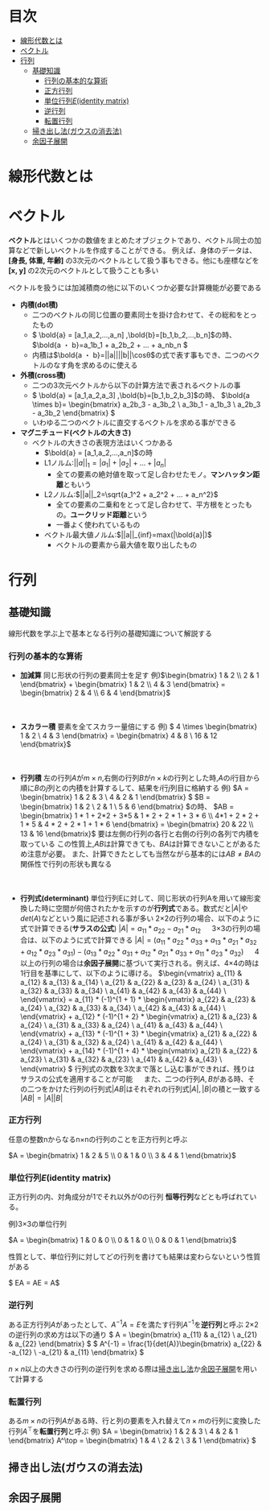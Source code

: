 
<!-- omit in toc -->
# 目次
- [線形代数とは](#線形代数とは)
- [ベクトル](#ベクトル)
- [行列](#行列)
  - [基礎知識](#基礎知識)
    - [行列の基本的な算術](#行列の基本的な算術)
    - [正方行列](#正方行列)
    - [単位行列$E$(identity matrix)](#単位行列eidentity-matrix)
    - [逆行列](#逆行列)
    - [転置行列](#転置行列)
  - [掃き出し法(ガウスの消去法)](#掃き出し法ガウスの消去法)
  - [余因子展開](#余因子展開)


# 線形代数とは

# ベクトル
**ベクトル**とはいくつかの数値をまとめたオブジェクトであり、ベクトル同士の加算などで新しいベクトルを作成することができる。
例えば、身体のデータは、**[身長, 体重, 年齢]** の3次元のベクトルとして扱う事もできる。他にも座標などを **[x, y]** の2次元のベクトルとして扱うことも多い

ベクトルを扱うには加減積商の他に以下のいくつか必要な計算機能が必要である
- **内積(dot積)**
  - 二つのベクトルの同じ位置の要素同士を掛け合わせて、その総和をとったもの
  - $ \bold{a} = [a_1,a_2,...,a_n] ,\bold{b}=[b_1,b_2,...,b_n]$の時、
  $\bold{a ・ b}=a_1b_1 + a_2b_2 + ... + a_nb_n $
  - 内積は$\bold{a ・ b}=||a||||b||\cosθ$の式で表す事もでき、二つのベクトルのなす角を求めるのに使える
- **外積(cross積)**
  - 二つの3次元ベクトルから以下の計算方法で表されるベクトルの事
  - $ \bold{a} = [a_1,a_2,a_3] ,\bold{b}=[b_1,b_2,b_3]$の時、
  $\bold{a \times b}= \begin{bmatrix}
   a_2b_3 - a_3b_2 \\ a_3b_1 - a_1b_3 \\ a_2b_3 - a_3b_2
  \end{bmatrix} $
  - いわゆる二つのベクトルに直交するベクトルを求める事ができる
- **マグニチュード(ベクトルの大きさ)**
  - ベクトルの大きさの表現方法はいくつかある
    - $\bold{a} = [a_1,a_2,...,a_n]$の時
    - L1ノルム:$||a||_1=|a_1| + |a_2| + ... + |a_n|$
      - 全ての要素の絶対値を取って足し合わせたモノ。**マンハッタン距離**ともいう
    - L2ノルム:$||a||_2=\sqrt{a_1^2 + a_2^2 + ... + a_n^2}$
      - 全ての要素の二乗和をとって足し合わせて、平方根をとったもの。**ユークリッド距離**という
      - 一番よく使われているもの
    - ベクトル最大値ノルム:$||a||_{inf}=max(|\bold{a}|)$
      - ベクトルの要素から最大値を取り出したもの


# 行列
## 基礎知識
線形代数を学ぶ上で基本となる行列の基礎知識について解説する

### 行列の基本的な算術
- **加減算**
同じ形状の行列の要素同士を足す
例)$\begin{bmatrix} 1 & 2 \\ 2 & 1 \end{bmatrix} + 
    \begin{bmatrix} 1 & 2 \\ 4 & 3 \end{bmatrix} = 
    \begin{bmatrix} 2 & 4 \\ 6 & 4 \end{bmatrix}$

　
- **スカラー積**
要素を全てスカラー量倍にする
例) 
$ 4 \times 
    \begin{bmatrix} 1 & 2 \\ 4 & 3 \end{bmatrix} = 
    \begin{bmatrix} 4 & 8 \\ 16 & 12 \end{bmatrix}$

　
- **行列積**
左の行列$A$が$m×n$,右側の行列$B$が$n×k$の行列とした時,$A$の$i$行目から順に$B$の$j$列との内積を計算するして、結果を$i$行$j$列目に格納する
例) 
$A =  \begin{bmatrix} 1 & 2 & 3 \\ 4 & 2 & 1 \end{bmatrix} $ $B =  \begin{bmatrix} 1 & 2 \\ 2 & 1 \\ 5 & 6 \end{bmatrix} $の時、
$AB = \begin{bmatrix} 1 * 1 + 2*2 + 3*5 & 1 * 2 + 2 * 1 + 3 * 6 \\ 
                      4*1 + 2 * 2 + 1 * 5 & 4 * 2 + 2 * 1 + 1 * 6  \end{bmatrix} = \begin{bmatrix} 20 & 22 \\ 13 & 16 \end{bmatrix}$
要は左側の行列の各行と右側の行列の各列で内積を取っている
この性質上,$AB$は計算できても、$BA$は計算できないことがあるため注意が必要。
また、計算できたとしても当然ながら基本的には$AB \not ={} BA$の関係性で行列の形状も異なる

　
- **行列式(determinant)**
単位行列Eに対して、同じ形状の行列Aを用いて線形変換した時に空間が何倍されたかを示すのが**行列式**である。数式だと$|A|$や$det(A)$などという風に記述される事が多い
2×2の行列の場合、以下のように式で計算できる(**サラスの公式**)
$|A| = a_{11} * a_{22} - a_{21} * a_{12}$
　
3×3の行列の場合は、以下のように式で計算できる
$|A| = (a_{11} * a_{22} * a_{33} + a_{13} * a_{21} * a_{32} + a_{12} * a_{23} * a_{31}) -
       (a_{13} * a_{22} * a_{31} + a_{12} * a_{21} * a_{33} + a_{11} * a_{23} * a_{32})$
       　
4以上の行列の場合は**余因子展開**に基づいて実行される。例えば、4×4の時は1行目を基準にして、以下のように導ける。
$\begin{vmatrix}
    a_{11} & a_{12} & a_{13} & a_{14} \\
    a_{21} & a_{22} & a_{23} & a_{24} \\
    a_{31} & a_{32} & a_{33} & a_{34} \\
    a_{41} & a_{42} & a_{43} & a_{44} \\
\end{vmatrix} = a_{11} * (-1)^{1 + 1} *
\begin{vmatrix} 
    a_{22} & a_{23} & a_{24} \\
    a_{32} & a_{33} & a_{34} \\
    a_{42} & a_{43} & a_{44} \\
\end{vmatrix} + a_{12} * (-1)^{1 + 2} *
\begin{vmatrix} 
    a_{21} & a_{23} & a_{24} \\
    a_{31} & a_{33} & a_{24} \\
    a_{41} & a_{43} & a_{44} \\
\end{vmatrix} + a_{13} * (-1)^{1 + 3} *
\begin{vmatrix} 
    a_{21} & a_{22} & a_{24} \\
    a_{31} & a_{32} & a_{24} \\
    a_{41} & a_{42} & a_{44} \\
\end{vmatrix} + a_{14} * (-1)^{1 + 4} *
\begin{vmatrix} 
    a_{21} & a_{22} & a_{23} \\
    a_{31} & a_{32} & a_{23} \\
    a_{41} & a_{42} & a_{43} \\
\end{vmatrix}
$
行列式の次数を3次まで落とし込む事ができれば、残りはサラスの公式を適用することが可能
　
また、二つの行列$A,B$がある時、その二つをかけた行列の行列式$|AB|$はそれぞれの行列式$|A|,|B|$の積と一致する
$|AB| = |A||B|$


### 正方行列
任意の整数nからなるn×nの行列のことを正方行列と呼ぶ

$A = \begin{bmatrix}
    1 & 2 & 5 \\
    0 & 1 & 0 \\
    3 & 4 & 1
\end{bmatrix}$

### 単位行列$E$(identity matrix)
正方行列の内、対角成分が1でそれ以外が0の行列
**恒等行列**などとも呼ばれている。

例)3×3の単位行列

$A = \begin{bmatrix}
    1 & 0 & 0 \\
    0 & 1 & 0 \\
    0 & 0 & 1
\end{bmatrix}$

性質として、単位行列に対してどの行列を書けても結果は変わらないという性質がある

$ EA = AE = A$

### 逆行列
ある正方行列$A$があったとして、$A^{-1}A=E$を満たす行列$A^{-1}$を**逆行列**と呼ぶ
2×2の逆行列の求め方は以下の通り
$ A = \begin{bmatrix} a_{11} & a_{12} \\ a_{21} & a_{22} \end{bmatrix}  $
$ A^{-1} = \frac{1}{det(A)}\begin{bmatrix} a_{22} & -a_{12} \\ -a_{21} & a_{11} \end{bmatrix}  $

$n×n$以上の大きさの行列の逆行列を求める際は[掃き出し法](#掃き出し法ガウスの消去法)か[余因子展開](#余因子展開)を用いて計算する


### 転置行列
ある$m×n$の行列$A$がある時、行と列の要素を入れ替えて$n×m$の行列に変換した行列$A^\top$を**転置行列**と呼ぶ
例)
$A =  \begin{bmatrix} 1 & 2 & 3 \\ 4 & 2 & 1 \end{bmatrix} A^\top = \begin{bmatrix} 1 & 4 \\ 2 & 2 \\ 3 & 1 \end{bmatrix} $


## 掃き出し法(ガウスの消去法)

## 余因子展開